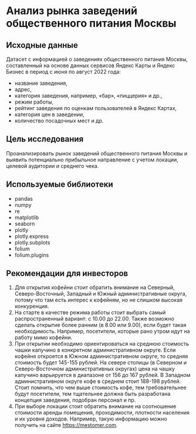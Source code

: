 # Анализ рынка заведений общественного питания Москвы

## Исходные данные
Датасет с информацией о заведениях общественного питания Москвы, составленный на основе данных сервисов Яндекс Карты и Яндекс Бизнес в период с июня по август 2022 года:
* название заведения,
* адрес,
* категория заведения, например, «бар», «пиццерия» и др.,
* режим работы,
* рейтинг заведения по оценкам пользователей в Яндекс Картах,
* категория цен в заведении,
* количество посадочных мест и др.

## Цель исследования
Проанализировать рынок заведений общественного питания Москвы и выявить потенциально прибыльное направление с учетом локации, целевой аудитории и среднего чека.

## Используемые библиотеки
* pandas
* numpy
* re
* matplotlib
* seaborn
* plotly
* plotly.express
* plotly.subplots
* folium
* folium.plugins

## Рекомендации для инвесторов
1. Для открытия кофейни стоит обратить внимание на  Северный, Северо-Восточный, Западный и Южный административные округа, потому что там есть интерес к кофейням, но не слишком высокая конкуренция.
2. На старте в качестве режима работы стоит выбрать самый распространенный вариант: с 10.00 до 22.00. Также возможно сделать открытие более ранним (в 8.00 или 9.00), если будет такая необходимость. Например, посетители, которые рано утром идут на работу мимо кофейни.
3. При открытии необходимо ориентироваться на среднюю стоимость чашки капучино в конкретном административном округе. Если кофейня откроется в Южном административном округе, то средняя стоимость будет 145-155 рублей. На севере столицы (в Северном и Северо-Восточном административных округах) цена на чашку капучино варьируется в диапазоне от 156 до 167 рублей. В Западном административном округе кофе в среднем стоит 188-198 рублей. Стоит помнить, что чем выше стоимость кофе, тем требовательнее будут посетители, тем тщательнее должна быть разработана концепция заведения, подобран персонал и пр.
4. При выборе локации стоит обратить внимание на соотношение стоимости аренды помещения, проходимости, плотности населения и их уровня доходов. Например, такую информацию можно получить на сайте https://mestomer.com.


